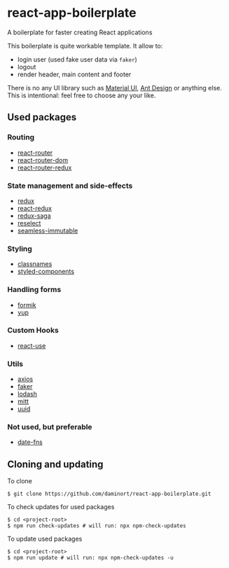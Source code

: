 # react-app-boilerplate
A boilerplate for faster creating React applications

This boilerplate is quite workable template. It allow to:
- login user (used fake user data via `faker`)
- logout
- render header, main content and footer

There is no any UI library such as [Material UI](https://material-ui.com/),
[Ant Design](https://ant.design/) or anything else. This is intentional:
feel free to choose any your like.

## Used packages

### Routing
- [react-router](https://www.npmjs.com/package/react-router)
- [react-router-dom](https://www.npmjs.com/package/react-router-dom)
- [react-router-redux](https://www.npmjs.com/package/react-router-redux)

### State management and side-effects
- [redux](https://www.npmjs.com/package/redux)
- [react-redux](https://www.npmjs.com/package/react-redux)
- [redux-saga](https://www.npmjs.com/package/redux-saga)
- [reselect](https://www.npmjs.com/package/reselect)
- [seamless-immutable](https://www.npmjs.com/package/seamless-immutable)

### Styling
- [classnames](https://www.npmjs.com/package/classnames)
- [styled-components](https://www.npmjs.com/package/styled-components)

### Handling forms
- [formik](https://www.npmjs.com/package/formik)
- [yup](https://www.npmjs.com/package/yup)

### Custom Hooks
- [react-use](https://www.npmjs.com/package/react-use)

### Utils
- [axios](https://www.npmjs.com/package/axios)
- [faker](https://www.npmjs.com/package/faker)
- [lodash](https://www.npmjs.com/package/lodash)
- [mitt](https://www.npmjs.com/package/mitt)
- [uuid](https://www.npmjs.com/package/uuid)

### Not used, but preferable
- [date-fns](https://www.npmjs.com/package/date-fns)

## Cloning and updating

To clone
```shell script
$ git clone https://github.com/daminort/react-app-boilerplate.git
```

To check updates for used packages
```shell script
$ cd <project-root>
$ npm run check-updates # will run: npx npm-check-updates
```

To update used packages
```shell script
$ cd <project-root>
$ npm run update # will run: npx npm-check-updates -u
```
